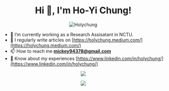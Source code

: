 
<h1 align="center">Hi 👋, I'm Ho-Yi Chung!</h1>

<p align="center">
	<img
		src="https://komarev.com/ghpvc/?username=Holychung&label=Profile"
		alt="Holychung"
	/>
</p>

- 🌱 I’m currently working as a Research Assisatant in NCTU.
- 📝 I regularly write articles on [https://holychung.medium.com/](https://holychung.medium.com/) 
- 📫 How to reach me **mickey94378@gmail.com** 
- 🚀 Know about my experiences [https://www.linkedin.com/in/holychung/](https://www.linkedin.com/in/holychung/)

<p align="center">
	<img src="https://github-readme-stats.vercel.app/api?username=Holychung&&show_icons=true&count_private=true&theme=algolia" />
</p>

<p align="center">
	<img src="https://github-readme-stats.anuraghazra1.vercel.app/api/top-langs/?username=Holychung&count_private=true&layout=compact&theme=algolia" />
</p>

<!--
**Holychung/Holychung** is a ✨ _special_ ✨ repository because its `README.md` (this file) appears on your GitHub profile.

Here are some ideas to get you started:

- 🔭 I’m currently working on ...
- 🌱 I’m currently learning ...
- 👯 I’m looking to collaborate on ...
- 🤔 I’m looking for help with ...
- 💬 Ask me about ...
- 📫 How to reach me: ...
- 😄 Pronouns: ...
- ⚡ Fun fact: ...
-->
